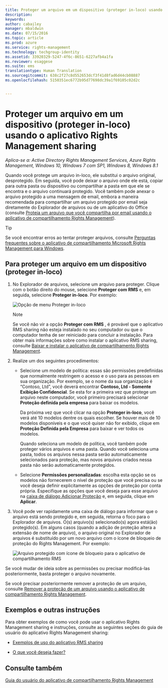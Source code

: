 ```yaml
---
title: Proteger um arquivo em um dispositivo (proteger in-loco) usando o aplicativo de compartilhamento Rights Management | Azure RMS
description: 
keywords: 
author: cabailey
manager: mbaldwin
ms.date: 07/15/2016
ms.topic: article
ms.prod: azure
ms.service: rights-management
ms.technology: techgroup-identity
ms.assetid: 33920329-5247-4f6c-8651-6227afb4a1fa
ms.reviewer: esaggese
ms.suite: ems
translationtype: Human Translation
ms.sourcegitcommit: 638c2f27c8d552653dcf3f41d8fad6d44cb08887
ms.openlocfilehash: 5150351ec6772b95d77698dc39a1f69105c02d2c


---
```


# Proteger um arquivo em um dispositivo (proteger in-loco) usando o aplicativo Rights Management sharing

*Aplica-se a: Active Directory Rights Management Services, Azure Rights Management, Windows 10, Windows 7 com SP1, Windows 8, Windows 8.1*

Quando você protege um arquivo in-loco, ele substitui o arquivo original, desprotegido. Em seguida, você pode deixar o arquivo onde ele está, copiar para outra pasta ou dispositivo ou compartilhar a pasta em que ele se encontra e o arquivo continuará protegido. Você também pode anexar o arquivo protegido a uma mensagem de email, embora a maneira recomendada para compartilhar um arquivo protegido por email seja diretamente do Explorador de arquivos ou de um aplicativo do Office (consulte [Proteja um arquivo que você compartilha por email usando o aplicativo de compartilhamento Rights Management](sharing-app-protect-by-email.md)).

> [!TIP]
> Se você encontrar erros ao tentar proteger arquivos, consulte [Perguntas frequentes sobre o aplicativo de compartilhamento Microsoft Rights Management para Windows](http://go.microsoft.com/fwlink/?LinkId=303971).

## Para proteger um arquivo em um dispositivo (proteger in-loco)

1.  No Explorador de arquivos, selecione um arquivo para proteger. Clique com o botão direito do mouse, selecione **Proteger com RMS** e, em seguida, selecione **Proteger in-loco**. Por exemplo:

    ![Opção de menu Proteger in-loco](../media/ADRMS_MSRMSApp_SP_CompanyDefined.png)

    > [!NOTE]
    > Se você não vir a opção **Proteger com RMS** , é provável que o aplicativo RMS sharing não esteja instalado no seu computador ou que o computador tenha de ser reiniciado para concluir a instalação. Para obter mais informações sobre como instalar o aplicativo RMS sharing, consulte [Baixar e instalar o aplicativo de compartilhamento Rights Management](install-sharing-app.md).

2.  Realize um dos seguintes procedimentos:

    -   Selecione um modelo de política: essas são permissões predefinidas que normalmente restringem o acesso e o uso para as pessoas em sua organização. Por exemplo, se o nome da sua organização é “Contoso, Ltd”, você deverá encontrar **Contoso, Ltd - Somente Exibição Confidencial**. Se esta for a primeira vez que protege um arquivo neste computador, você primeiro precisará selecionar **Proteção definida pela empresa** para baixar os modelos.

        Da próxima vez que você clicar na opção **Proteger in-loco**, você verá até 10 modelos dentre os quais escolher. Se houver mais de 10 modelos disponíveis e o que você quiser não for exibido, clique em **Proteção Definida pela Empresa** para baixar e ver todos os modelos.

        Quando seleciona um modelo de política, você também pode proteger vários arquivos e uma pasta. Quando você seleciona uma pasta, todos os arquivos nessa pasta serão automaticamente selecionados para proteção, mas novos arquivos criados nessa pasta não serão automaticamente protegidos.

    -   Selecione **Permissões personalizadas**: escolha esta opção se os modelos não fornecerem o nível de proteção que você precisa ou se você deseja definir explicitamente as opções de proteção por conta própria. Especifique as opções que você deseja para esse arquivo na [caixa de diálogo Adicionar Proteção](sharing-app-dialog-box.md) e, em seguida, clique em **Aplicar**.

3.  Você pode ver rapidamente uma caixa de diálogo para informar que o arquivo está sendo protegido e, em seguida, retorna o foco para o Explorador de arquivos. O(s) arquivo(s) selecionado(s) agora está(ão) protegido(s). Em alguns casos (quando a adição de proteção altera a extensão de nome de arquivo), o arquivo original no Explorador de arquivos é substituído por um novo arquivo com o ícone de bloqueio de proteção do Rights Management. Por exemplo:

    ![Arquivo protegido com ícone de bloqueio para o aplicativo de compartilhamento RMS](../media/ADRMS_MSRMSApp_Pfile.png)

Se você mudar de ideia sobre as permissões ou precisar modificá-las posteriormente, basta proteger o arquivo novamente.

Se você precisar posteriormente remover a proteção de um arquivo, consulte [Remover a proteção de um arquivo usando o aplicativo de compartilhamento Rights Management](sharing-app-remove-protection.md).

## Exemplos e outras instruções
Para obter exemplos de como você pode usar o aplicativo Rights Management sharing e instruções, consulte as seguintes seções do guia de usuário do aplicativo Rights Management sharing:

-   [Exemplos de uso do aplicativo RMS sharing](sharing-app-user-guide.md#examples-for-using-the-rms-sharing-application)

-   [O que você deseja fazer?](sharing-app-user-guide.md#what-do-you-want-to-do)

## Consulte também
[Guia do usuário do aplicativo de compartilhamento Rights Management](sharing-app-user-guide.md)



<!--HONumber=Jul16_HO3-->


